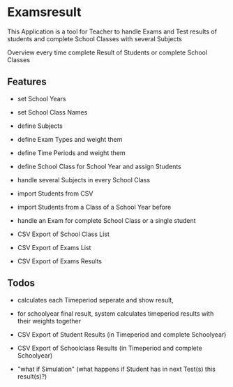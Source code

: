 # Examsresult

This Application is a tool for Teacher to handle Exams and Test results 
of students and complete School Classes with several Subjects

Overview every time complete Result of Students or complete School Classes

## Features
* set School Years
* set School Class Names
* define Subjects
* define Exam Types and weight them
* define Time Periods and weight them
* define School Class for School Year and assign Students
* handle several Subjects in every School Class

* import Students from CSV
* import Students from a Class of a School Year before

* handle an Exam for complete School Class or a single student

* CSV Export of School Class List
* CSV Export of Exams List
* CSV Export of Exams Results

## Todos
* calculates each Timeperiod seperate and show result, 
* for schoolyear final result, system calculates timeperiod results with their weights together

* CSV Export of Student Results (in Timeperiod and complete Schoolyear)
* CSV Export of Schoolclass Results (in Timeperiod and complete Schoolyear)

* "what if Simulation" (what happens if Student has in next Test(s) this result(s)?)
